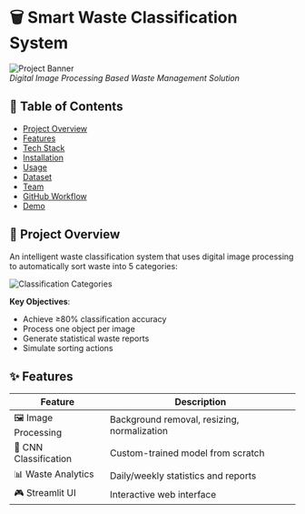 # 🗑️ Smart Waste Classification System
![Project Banner](https://via.placeholder.com/800x300/2D3747/FFFFFF?text=Smart+Waste+Classification)  
*Digital Image Processing Based Waste Management Solution*

## 📌 Table of Contents
- [Project Overview](#-project-overview)
- [Features](#-features)
- [Tech Stack](#-tech-stack)
- [Installation](#-installation)
- [Usage](#-usage)
- [Dataset](#-dataset)
- [Team](#-team)
- [GitHub Workflow](#-github-workflow)
- [Demo](#-demo)

## 🌟 Project Overview
An intelligent waste classification system that uses digital image processing to automatically sort waste into 5 categories:

![Classification Categories](https://via.placeholder.com/600x200/4A5568/FFFFFF?text=Categories:+Plastic,+Paper,+Metal,+Glass,+Organic)

**Key Objectives**:
- Achieve ≥80% classification accuracy
- Process one object per image
- Generate statistical waste reports
- Simulate sorting actions

## ✨ Features
| Feature | Description |
|---------|-------------|
| 🖼️ Image Processing | Background removal, resizing, normalization |
| 🤖 CNN Classification | Custom-trained model from scratch |
| 📊 Waste Analytics | Daily/weekly statistics and reports |
| 🎮 Streamlit UI | Interactive web interface |
